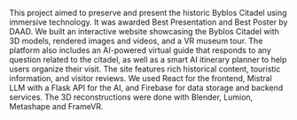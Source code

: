 This project aimed to preserve and present the historic Byblos Citadel using immersive technology. It was awarded Best Presentation and Best Poster by DAAD. 
We built an interactive website showcasing the Byblos Citadel with 3D models, rendered images and videos, and a VR museum tour. 
The platform also includes an AI-powered virtual guide that responds to any question related to the citadel, as well as a smart AI itinerary planner to help users organize their visit. 
The site features rich historical content, touristic information, and visitor reviews. We used React for the frontend, Mistral LLM with a Flask API for the AI, and Firebase for data storage and backend services. 
The 3D reconstructions were done with Blender, Lumion, Metashape and FrameVR.
